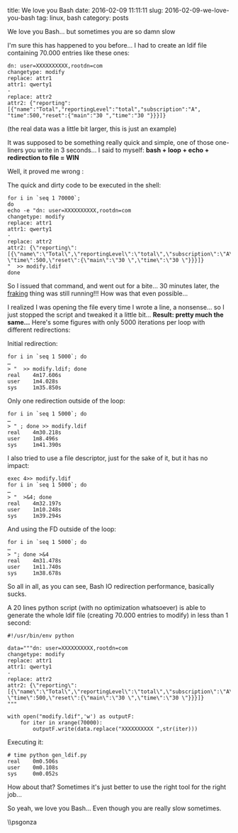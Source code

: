title: We love you Bash
date: 2016-02-09 11:11:11
slug: 2016-02-09-we-love-you-bash
tag: linux, bash
category: posts

We love you Bash… but sometimes you are so damn slow

I'm sure this has happened to you before… I had to create an ldif file containing 70.000 entries like these ones:

```
dn: user=XXXXXXXXXX,rootdn=com
changetype: modify
replace: attr1
attr1: qwerty1
-
replace: attr2
attr2: {"reporting": [{"name":"Total","reportingLevel":"total","subscription":"A", "time":500,"reset":{"main":"30 ","time":"30 "}}}]}
```

(the real data was a little bit larger, this is just an example)

It was supposed to be something really quick and simple, one of those one-liners you write in 3 seconds… I said to myself: **bash + loop + echo + redirection to file = WIN**

Well, it proved me wrong :

The quick and dirty code to be executed in the shell:

```
for i in `seq 1 70000`;
do
echo -e "dn: user=XXXXXXXXXX,rootdn=com
changetype: modify
replace: attr1
attr1: qwerty1
-
replace: attr2
attr2: {\"reporting\": [{\"name\":\"Total\",\"reportingLevel\":\"total\",\"subscription\":\"A\", \"time\":500,\"reset\":{\"main\":\"30 \",\"time\":\"30 \"}}}]}
"  >> modify.ldif
done
```

So I issued that command, and went out for a bite… 30 minutes later, the [fraking](http://en.battlestarwiki.org/wiki/Frak) thing was still running!!!  How was that even possible…

I realized I was opening the file every time I wrote a line, a nonsense… so I just stopped the script and tweaked it a little bit… **Result: pretty much the same…**  Here's some figures with only 5000 iterations per loop with different redirections:

Initial redirection:

```
for i in `seq 1 5000`; do
…
> "  >> modify.ldif; done
real    4m17.606s
user    1m4.028s
sys     1m35.850s
```

Only one redirection outside of the loop:

```
for i in `seq 1 5000`; do
…
> " ; done >> modify.ldif
real    4m30.218s
user    1m8.496s
sys     1m41.390s
```

I also tried to use a file descriptor, just for the sake of it,  but it has no impact:

```
exec 4>> modify.ldif
for i in `seq 1 5000`; do
…
> "  >&4; done
real    4m32.197s
user    1m10.248s
sys     1m39.294s
```

And using the FD outside of the loop:

```
for i in `seq 1 5000`; do
…
> "; done >&4
real    4m31.478s
user    1m11.740s
sys     1m38.678s
```

So all in all, as you can see, Bash IO redirection performance, basically sucks.

A 20 lines python script (with no optimization whatsoever) is able to generate the whole ldif file (creating 70.000 entries to modify) in less than 1 second:

```
#!/usr/bin/env python

data="""dn: user=XXXXXXXXXX,rootdn=com
changetype: modify
replace: attr1
attr1: qwerty1
-
replace: attr2
attr2: {\"reporting\": [{\"name\":\"Total\",\"reportingLevel\":\"total\",\"subscription\":\"A\", \"time\":500,\"reset\":{\"main\":\"30 \",\"time\":\"30 \"}}}]}
"""

with open("modify.ldif",'w') as outputF:
    for iter in xrange(70000):
        outputF.write(data.replace("XXXXXXXXXX ",str(iter)))
```

Executing it:

```
# time python gen_ldif.py
real    0m0.506s
user    0m0.108s
sys     0m0.052s
```

How about that? Sometimes it's just better to use the right tool for the right job...

So yeah, we love you Bash… Even though you are really slow sometimes.

\\\psgonza
